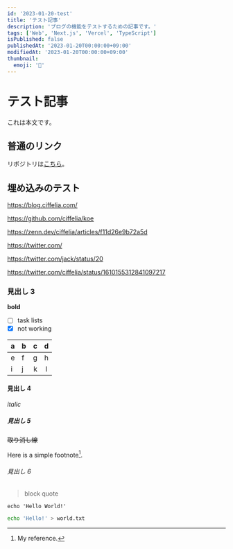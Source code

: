 ```yaml
---
id: '2023-01-20-test'
title: 'テスト記事'
description: 'ブログの機能をテストするための記事です。'
tags: ['Web', 'Next.js', 'Vercel', 'TypeScript']
isPublished: false
publishedAt: '2023-01-20T00:00:00+09:00'
modifiedAt: '2023-01-20T00:00:00+09:00'
thumbnail:
  emoji: '📝'
---
```


# テスト記事

これは本文です。

## 普通のリンク

リポジトリは[こちら](https://github.com/ciffelia/blog.ciffelia.com)。

## 埋め込みのテスト

https://blog.ciffelia.com/

https://github.com/ciffelia/koe

https://zenn.dev/ciffelia/articles/f11d26e9b72a5d

https://twitter.com/

https://twitter.com/jack/status/20

https://twitter.com/ciffelia/status/1610155312841097217

### 見出し 3

**bold**

- [ ] task lists
- [x] not working

| a   | b   |   c |  d  |
| --- | :-- | --: | :-: |
| e   | f   |   g |  h  |
| i   | j   |   k |  l  |

#### 見出し 4

_italic_

##### 見出し 5

~~取り消し線~~

Here is a simple footnote[^1].

###### 見出し 6

> block
> quote

`echo 'Hello World!'`

```sh
echo 'Hello!' > world.txt
```

[^1]: My reference.
